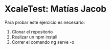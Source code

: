 # XcaleTest: Matías Jacob

Para probar este ejercicio es necesario:

1. Clonar el repositorio
2. Realizar un npm install
3. Correr el comando ng serve -o 

